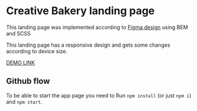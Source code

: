 # Creative Bakery landing page

This landing page was implemented according to [Figma design](https://www.figma.com/file/dY3izAm0Vspsmra4lQWQIP/Bakerlab-FE-students?node-id=0%3A1) using BEM and SCSS

This landing page has a responsive design and gets some changes according to device size.

[DEMO LINK](https://novak-k.github.io/layout_creativeBakery/)

## Github flow

To be able to start the app page you need to Run `npm install` (or just `npm i`) and `npm start`.
